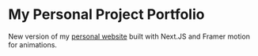 # My Personal Project Portfolio

New version of my [personal website](https://github.com/Fir121/personalwebsite) built with Next.JS and Framer motion for animations.